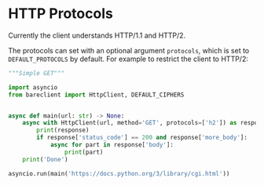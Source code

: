 # HTTP Protocols

Currently the client understands HTTP/1.1 and HTTP/2.

The protocols can set with an optional argument `protocols`, which is set to
`DEFAULT_PROTOCOLS`  by default. For example to restrict the client to HTTP/2:

```python
"""Simple GET"""

import asyncio
from bareclient import HttpClient, DEFAULT_CIPHERS


async def main(url: str) -> None:
    async with HttpClient(url, method='GET', protocols=['h2']) as response:
        print(response)
        if response['status_code'] == 200 and response['more_body']:
            async for part in response['body']:
                print(part)
    print('Done')

asyncio.run(main('https://docs.python.org/3/library/cgi.html'))

```

